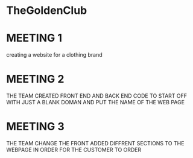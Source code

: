 # TheGoldenClub
# MEETING 1
creating a website for a clothing brand 
# MEETING 2
THE TEAM CREATED FRONT END AND BACK END CODE TO START OFF WITH JUST A BLANK DOMAN AND PUT THE NAME OF THE WEB PAGE
# MEETING 3
THE TEAM CHANGE THE FRONT ADDED DIFFRENT SECTIONS TO THE WEBPAGE IN ORDER FOR THE CUSTOMER TO ORDER 
